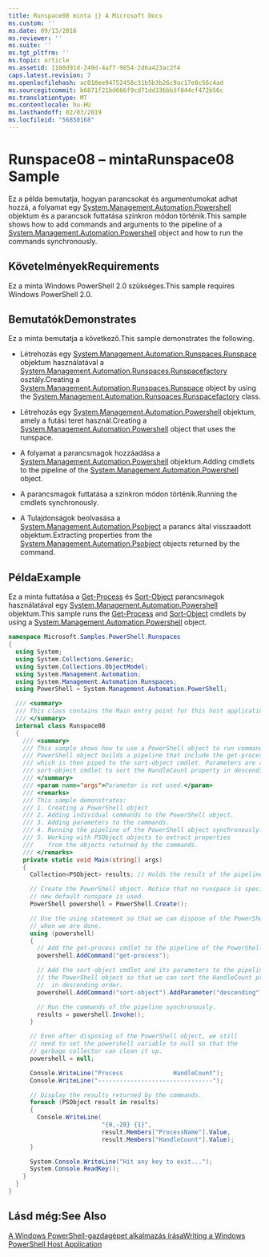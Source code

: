 ```yaml
---
title: Runspace08 minta |} A Microsoft Docs
ms.custom: ''
ms.date: 09/13/2016
ms.reviewer: ''
ms.suite: ''
ms.tgt_pltfrm: ''
ms.topic: article
ms.assetid: 1100d91d-249d-4af7-9854-2d6a423ac2f4
caps.latest.revision: 7
ms.openlocfilehash: ac010ee94752458c31b5b3b26c9ac17e0c56c4ad
ms.sourcegitcommit: b6871f21bd666f9cd71dd336bb3f844cf472b56c
ms.translationtype: MT
ms.contentlocale: hu-HU
ms.lasthandoff: 02/03/2019
ms.locfileid: "56850168"
---
```

# <a name="runspace08-sample"></a><span data-ttu-id="8a8a5-102">Runspace08 – minta</span><span class="sxs-lookup"><span data-stu-id="8a8a5-102">Runspace08 Sample</span></span>

<span data-ttu-id="8a8a5-103">Ez a példa bemutatja, hogyan parancsokat és argumentumokat adhat hozzá, a folyamat egy [System.Management.Automation.Powershell](/dotnet/api/system.management.automation.powershell) objektum és a parancsok futtatása szinkron módon történik.</span><span class="sxs-lookup"><span data-stu-id="8a8a5-103">This sample shows how to add commands and arguments to the pipeline of a [System.Management.Automation.Powershell](/dotnet/api/system.management.automation.powershell) object and how to run the commands synchronously.</span></span>

## <a name="requirements"></a><span data-ttu-id="8a8a5-104">Követelmények</span><span class="sxs-lookup"><span data-stu-id="8a8a5-104">Requirements</span></span>

<span data-ttu-id="8a8a5-105">Ez a minta Windows PowerShell 2.0 szükséges.</span><span class="sxs-lookup"><span data-stu-id="8a8a5-105">This sample requires Windows PowerShell 2.0.</span></span>

## <a name="demonstrates"></a><span data-ttu-id="8a8a5-106">Bemutatók</span><span class="sxs-lookup"><span data-stu-id="8a8a5-106">Demonstrates</span></span>

<span data-ttu-id="8a8a5-107">Ez a minta bemutatja a következő.</span><span class="sxs-lookup"><span data-stu-id="8a8a5-107">This sample demonstrates the following.</span></span>

- <span data-ttu-id="8a8a5-108">Létrehozás egy [System.Management.Automation.Runspaces.Runspace](/dotnet/api/System.Management.Automation.Runspaces.Runspace) objektum használatával a [System.Management.Automation.Runspaces.Runspacefactory](/dotnet/api/System.Management.Automation.Runspaces.RunspaceFactory) osztály.</span><span class="sxs-lookup"><span data-stu-id="8a8a5-108">Creating a [System.Management.Automation.Runspaces.Runspace](/dotnet/api/System.Management.Automation.Runspaces.Runspace) object by using the [System.Management.Automation.Runspaces.Runspacefactory](/dotnet/api/System.Management.Automation.Runspaces.RunspaceFactory) class.</span></span>

- <span data-ttu-id="8a8a5-109">Létrehozás egy [System.Management.Automation.Powershell](/dotnet/api/system.management.automation.powershell) objektum, amely a futási teret használ.</span><span class="sxs-lookup"><span data-stu-id="8a8a5-109">Creating a [System.Management.Automation.Powershell](/dotnet/api/system.management.automation.powershell) object that uses the runspace.</span></span>

- <span data-ttu-id="8a8a5-110">A folyamat a parancsmagok hozzáadása a [System.Management.Automation.Powershell](/dotnet/api/system.management.automation.powershell) objektum.</span><span class="sxs-lookup"><span data-stu-id="8a8a5-110">Adding cmdlets to the pipeline of the [System.Management.Automation.Powershell](/dotnet/api/system.management.automation.powershell) object.</span></span>

- <span data-ttu-id="8a8a5-111">A parancsmagok futtatása a szinkron módon történik.</span><span class="sxs-lookup"><span data-stu-id="8a8a5-111">Running the cmdlets synchronously.</span></span>

- <span data-ttu-id="8a8a5-112">A Tulajdonságok beolvasása a [System.Management.Automation.Psobject](/dotnet/api/System.Management.Automation.PSObject) a parancs által visszaadott objektum.</span><span class="sxs-lookup"><span data-stu-id="8a8a5-112">Extracting properties from the [System.Management.Automation.Psobject](/dotnet/api/System.Management.Automation.PSObject) objects returned by the command.</span></span>

## <a name="example"></a><span data-ttu-id="8a8a5-113">Példa</span><span class="sxs-lookup"><span data-stu-id="8a8a5-113">Example</span></span>

<span data-ttu-id="8a8a5-114">Ez a minta futtatása a [Get-Process](/powershell/module/Microsoft.PowerShell.Management/Get-Process) és [Sort-Object](/powershell/module/Microsoft.PowerShell.Utility/Sort-Object) parancsmagok használatával egy [System.Management.Automation.Powershell](/dotnet/api/system.management.automation.powershell) objektum.</span><span class="sxs-lookup"><span data-stu-id="8a8a5-114">This sample runs the [Get-Process](/powershell/module/Microsoft.PowerShell.Management/Get-Process) and [Sort-Object](/powershell/module/Microsoft.PowerShell.Utility/Sort-Object) cmdlets by using a [System.Management.Automation.Powershell](/dotnet/api/system.management.automation.powershell) object.</span></span>

```csharp
namespace Microsoft.Samples.PowerShell.Runspaces
{
  using System;
  using System.Collections.Generic;
  using System.Collections.ObjectModel;
  using System.Management.Automation;
  using System.Management.Automation.Runspaces;
  using PowerShell = System.Management.Automation.PowerShell;

  /// <summary>
  /// This class contains the Main entry point for this host application.
  /// </summary>
  internal class Runspace08
  {
    /// <summary>
    /// This sample shows how to use a PowerShell object to run commands. The
    /// PowerShell object builds a pipeline that include the get-process cmdlet,
    /// which is then piped to the sort-object cmdlet. Parameters are added to the
    /// sort-object cmdlet to sort the HandleCount property in descending order.
    /// </summary>
    /// <param name="args">Parameter is not used.</param>
    /// <remarks>
    /// This sample demonstrates:
    /// 1. Creating a PowerShell object
    /// 2. Adding individual commands to the PowerShell object.
    /// 3. Adding parameters to the commands.
    /// 4. Running the pipeline of the PowerShell object synchronously.
    /// 5. Working with PSObject objects to extract properties
    ///    from the objects returned by the commands.
    /// </remarks>
    private static void Main(string[] args)
    {
      Collection<PSObject> results; // Holds the result of the pipeline execution.

      // Create the PowerShell object. Notice that no runspace is specified so a
      // new default runspace is used.
      PowerShell powershell = PowerShell.Create();

      // Use the using statement so that we can dispose of the PowerShell object
      // when we are done.
      using (powershell)
      {
        // Add the get-process cmdlet to the pipeline of the PowerShell object.
        powershell.AddCommand("get-process");

        // Add the sort-object cmdlet and its parameters to the pipeline of
        // the PowerShell object so that we can sort the HandleCount property
        //  in descending order.
        powershell.AddCommand("sort-object").AddParameter("descending").AddParameter("property", "handlecount");

        // Run the commands of the pipeline synchronously.
        results = powershell.Invoke();
      }

      // Even after disposing of the PowerShell object, we still
      // need to set the powershell variable to null so that the
      // garbage collector can clean it up.
      powershell = null;

      Console.WriteLine("Process              HandleCount");
      Console.WriteLine("--------------------------------");

      // Display the results returned by the commands.
      foreach (PSObject result in results)
      {
        Console.WriteLine(
                          "{0,-20} {1}",
                          result.Members["ProcessName"].Value,
                          result.Members["HandleCount"].Value);
      }

      System.Console.WriteLine("Hit any key to exit...");
      System.Console.ReadKey();
    }
  }
}
```

## <a name="see-also"></a><span data-ttu-id="8a8a5-115">Lásd még:</span><span class="sxs-lookup"><span data-stu-id="8a8a5-115">See Also</span></span>

[<span data-ttu-id="8a8a5-116">A Windows PowerShell-gazdagépet alkalmazás írása</span><span class="sxs-lookup"><span data-stu-id="8a8a5-116">Writing a Windows PowerShell Host Application</span></span>](./writing-a-windows-powershell-host-application.md)